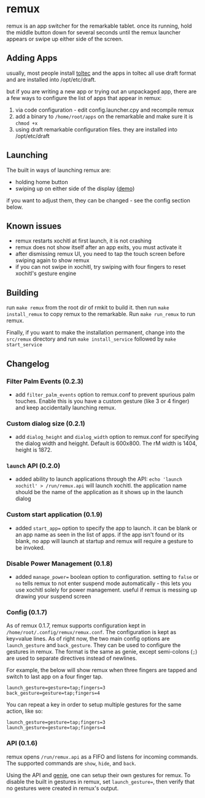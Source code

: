 # remux

remux is an app switcher for the remarkable tablet. once its running, hold the
middle button down for several seconds until the remux launcher appears or
swipe up either side of the screen.

## Adding Apps

usually, most people install [toltec](toltec-dev.org) and the apps in toltec
all use draft format and are installed into /opt/etc/draft.

but if you are writing a new app or trying out an unpackaged app, there are a
few ways to configure the list of apps that appear in remux:

1. via code configuration - edit config.launcher.cpy and recompile remux
2. add a binary to `/home/root/apps` on the remarkable and make sure it is `chmod +x`
3. using draft remarkable configuration files. they are installed into /opt/etc/draft

## Launching

The built in ways of launching remux are:

* holding home button
* swiping up on either side of the display ([demo](https://imgur.com/a/rT94L8W))

if you want to adjust them, they can be changed - see the config section below.

## Known issues

* remux restarts xochitl at first launch, it is not crashing
* remux does not show itself after an app exits, you must activate it
* after dismissing remux UI, you need to tap the touch screen before swiping again to show remux
* if you can not swipe in xochitl, try swiping with four fingers to reset xochitl's gesture engine

## Building

run `make remux` from the root dir of rmkit to build it. then run `make
install_remux` to copy remux to the remarkable. Run `make run_remux` to run remux.

Finally, if you want to make the installation permanent, change into the
`src/remux` directory and run `make install_service` followed by `make
start_service`

## Changelog

### Filter Palm Events (0.2.3)

* add `filter_palm_events` option to remux.conf to prevent spurious palm
  touches. Enable this is you have a custom gesture (like 3 or 4 finger) and
  keep accidentally launching remux.

### Custom dialog size (0.2.1)

* add `dialog_height` and `dialog_width` option to remux.conf for specifying
  the dialog width and heigght. Default is 600x800. The rM width is 1404,
  height is 1872.

### `launch` API (0.2.0)

* added ability to launch applications through the API: `echo 'launch xochitl' > /run/remux.api` will launch xochitl. the application name should be the name of the application as it shows up in the launch dialog

### Custom start application (0.1.9)

* added `start_app=` option to specify the app to launch. it can be blank or an
  app name as seen in the list of apps. if the app isn't found or its blank, no app
  will launch at startup and remux will require a gesture to be invoked.

### Disable Power Management (0.1.8)

* added `manage_power=` boolean option to configuration. setting to `false` or `no` tells remux to not enter suspend mode automatically - this lets you use xochitl solely for power management. useful if remux is messing up drawing your suspend screen

### Config (0.1.7)

As of remux 0.1.7, remux supports configuration kept in `/home/root/.config/remux/remux.conf`. The configuration is kept as key=value lines. As of right now, the two main config options are `launch_gesture` and `back_gesture`. They can be used to configure the gestures in remux. The format is the same as genie, except semi-colons (`;`) are used to separate directives instead of newlines.

For example, the below will show remux when three fingers are tapped and switch
to last app on a four finger tap.

```
launch_gesture=gesture=tap;fingers=3
back_gesture=gesture=tap;fingers=4
```

You can repeat a key in order to setup multiple gestures for the same action, like so:

```
launch_gesture=gesture=tap;fingers=3
launch_gesture=gesture=tap;fingers=4
```

### API (0.1.6)

remux opens `/run/remux.api` as a FIFO and listens for incoming commands. The supported commands are `show`, `hide`, and `back`.

Using the API and [genie](../genie), one can setup their own gestures for remux. To disable the built in gestures in remux, set `launch_gesture=`, then verify that no gestures were created in remux's output.

